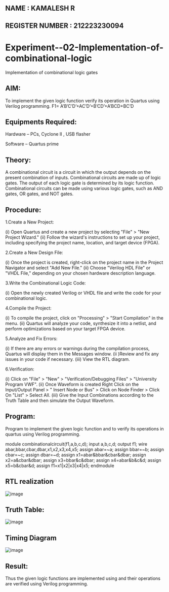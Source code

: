 ## NAME : KAMALESH R
## REGISTER NUMBER : 212223230094
# Experiment--02-Implementation-of-combinational-logic
Implementation of combinational logic gates
 
## AIM:
To implement the given logic function verify its operation in Quartus using Verilog programming.
 F1= A’B’C’D’+AC’D’+B’CD’+A’BCD+BC’D
 
 
 
## Equipments Required: 
Hardware – PCs, Cyclone II , USB flasher 

Software – Quartus prime


## Theory:
A combinational circuit is a circuit in which the output depends on the present combination of inputs. Combinational circuits are made up of logic gates. The output of each logic gate is determined by its logic function. Combinational circuits can be made using various logic gates, such as AND gates, OR gates, and NOT gates.

## Procedure:
1.Create a New Project:

  (i) Open Quartus and create a new project by selecting "File" > "New Project Wizard."
  (ii) Follow the wizard's instructions to set up your project, including specifying the project name, location, and target device (FPGA).

2.Create a New Design File:

  (i) Once the project is created, right-click on the project name in the Project Navigator and select "Add New File."
  (ii) Choose "Verilog HDL File" or "VHDL File," depending on your chosen hardware description language.

3.Write the Combinational Logic Code:

  (i) Open the newly created Verilog or VHDL file and write the code for your combinational logic.

4.Compile the Project:

  (i) To compile the project, click on "Processing" > "Start Compilation" in the menu.
  (ii) Quartus will analyze your code, synthesize it into a netlist, and perform optimizations based on your target FPGA device.

5.Analyze and Fix Errors:

  (i) If there are any errors or warnings during the compilation process, Quartus will display them in the Messages window.
  (ii )Review and fix any issues in your code if necessary.
  (iii) View the RTL diagram.

6.Verification:

  (i) Click on "File" > "New" > "Verification/Debugging Files" > "University Program VWF".
  (ii) Once Waveform is created Right Click on the Input/Output Panel > " Insert Node or Bus" > Click on Node Finder > Click On "List" > Select All.
  (iii) Give the Input Combinations according to the Truth Table and then simulate the Output Waveform.

## Program:

Program to implement the given logic function and to verify its operations in quartus using Verilog programming.

module combinationalcircuit(f1,a,b,c,d);
input a,b,c,d;
output f1;
wire abar,bbar,cbar,dbar,x1,x2,x3,x4,x5;
assign abar=~a;
assign bbar=~b;
assign cbar=~c;
assign dbar=~d;
assign x1=abar&bbar&cbar&dbar;
assign x2=a&cbar&dbar;
assign x3=bbar&c&dbar;
assign x4=abar&b&c&d;
assign x5=b&cbar&d;
assign f1=x1|x2|x3|x4|x5;
endmodule

## RTL realization
![image](https://github.com/KAMALESHNITHYA/Experiment--02-Implementation-of-combinational-logic-/assets/145743119/cde7e792-4b8d-4d69-a941-b896e459cc67)

## Truth Table:
![image](https://github.com/KAMALESHNITHYA/Experiment--02-Implementation-of-combinational-logic-/assets/145743119/4fa1f72f-f84f-4139-86be-212325727520)

## Timing Diagram
![image](https://github.com/KAMALESHNITHYA/Experiment--02-Implementation-of-combinational-logic-/assets/145743119/8ed31432-e36c-41f8-800a-dca1f5331081)

## Result:
Thus the given logic functions are implemented using  and their operations are verified using Verilog programming.

